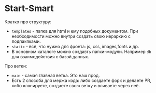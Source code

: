 # Start-Smart


Кратко про структуру:

+ `templates` - папка для html и ему подобных документом. 
  При необходимости можно внутри создать свою иерархию с подпакпками.
+ `static` - всё, что нужно для фронта: js, css, images,fonts и др.
+ В основном каталоге можно создавть папки-модули. Например `db` для взаимодействия с базой данных.


Про ветки:

+ `main` - самая главная ветка. Это наш прод.
+ Есть 2 способа для мержа кода: либо создаете форк и делаете PR, либо клонируете, создаете свою ветку и вливаете через неё.
